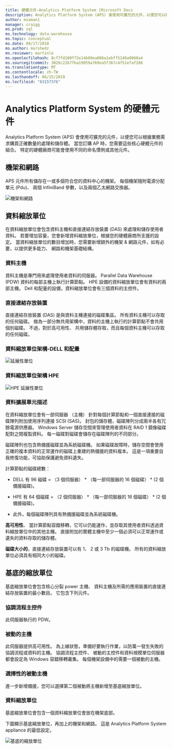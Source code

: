 ```yaml
---
title: 硬體元件-Analytics Platform System |Microsoft Docs
description: Analytics Platform System (APS) 會使用可擴充的元件，以便您可以根據業務需求購買正確數量的處理和儲存體。 當您訂購 AP 時，您需要這些核心硬體元件的組合。
author: mzaman1
manager: craigg
ms.prod: sql
ms.technology: data-warehouse
ms.topic: conceptual
ms.date: 04/17/2018
ms.author: murshedz
ms.reviewer: martinle
ms.openlocfilehash: 8cf7fd100f72e14b09ea086a1ebff5140a9068a4
ms.sourcegitcommit: 3026c22b7fba19059a769ea5f367c4f51efaf286
ms.translationtype: MT
ms.contentlocale: zh-TW
ms.lasthandoff: 06/15/2019
ms.locfileid: "63157376"
---
```

# <a name="hardware-components-for-analytics-platform-system"></a>Analytics Platform System 的硬體元件

Analytics Platform System (APS) 會使用可擴充的元件，以便您可以根據業務需求購買正確數量的處理和儲存體。 當您訂購 AP 時，您需要這些核心硬體元件的組合。 特定的硬體廠商可能會使用不同的命名慣例或其他元件。  
 
  
## <a name="rackandnetwork"></a>機架和網路 
 
APS 元件所有儲存在一或多個符合您的資料中心的機架。 每個機架隨附電源分配單元 (Pdu)、 兩個 InfiniBand 參數，以及兩個乙太網路交換器。  
  
![機架和網路](media/rack-and-network.png "APS 機架和網路")  
  
## <a name="datascaleunit"></a>資料縮放單位
 
在資料縮放單位會包含資料主機和直接連結存放裝置 (DAS) 來處理和儲存使用者資料。 若要增加容量，您會新增資料縮放單位，根據您的硬體廠商所支援的設定。 當資料縮放單位的數目增加時，您需要新增額外的機架 & 網路元件，如有必要，以提供更多能力、 網路和機架基礎結構。  
  
### <a name="data-host"></a>資料主機  

資料主機是專門用來處理使用者資料的伺服器。 Parallel Data Warehouse (PDW) 資料的每部主機上執行計算節點。 HPE 設備的資料縮放單位會有資料的兩部主機。 Dell 和配量的設備，資料縮放單位會有三個資料的主控件。  
  
### <a name="direct-attached-storage"></a>直接連結存放裝置
 
直接連結存放裝置 (DAS) 是與資料主機連接的磁碟集區。 所有資料主機可以存取的任何磁碟。 做為一部分無共用架構中，資料的主機上執行的計算節點不會共用個別磁碟。 不過，對於高可用性、 共用儲存體存取，而且每個資料主機可以存取的任何磁碟。  
  
### <a name="data-scale-unit-architecture---dell-and-quanta"></a>資料縮放單位架構-DELL 和配量
  
![延展性單位](media/scalability-unit-dell.png "Dell 延展性單位")  
  
### <a name="data-scale-unit-architecture---hpe"></a>資料縮放單位架構 HPE 
 
![HPE 延展性單位](media/scalability-unit-hpe.png "HPE 延展性單位")  
  
### <a name="data-scale-unit-description"></a>資料擴展單元描述

在資料縮放單位會有一部伺服器 （主機） 針對每個計算節點和一個直接連接的磁碟陣列附加使用序列連接 SCSI (SAS)。 封包的儲存體，磁碟陣列分成兩半各有冗餘電源供應器。 Windows Server 儲存空間來管理使用者資料在 RAID 1 鏡像磁碟配對之間複製資料。 每一磁碟對磁碟會儲存在磁碟陣列的不同部分。  
  
磁碟陣列也包含熱備援磁碟並為系統磁碟機。 如果磁碟故障時，儲存空間會使用正確的複本資料的正常運作的磁碟上重建的熱備援的資料複本。 這是一項重要自我修復功能，可協助保護避免資料遺失。  
  
計算節點的磁碟總數：  
  
-   DELL 有 96 磁碟 = （3 個伺服器） * （每一部伺服器的 16 個磁碟） \* (2 個備援磁碟)。  
  
-   HPE 有 64 個磁碟 = （2 個伺服器） * （每一部伺服器的 16 個磁碟） \* (2 個備援磁碟)。  
  
-   此外，每個磁碟陣列具有熱備援磁碟並為系統磁碟機。  
  
**高可用性**、 當計算節點容錯移轉，它可以仍能運作，並存取其使用者資料透過資料縮放單位中的其他主機。 直接附加的實體主機中至少一個必須可以正常運作或遺失的資料存取的儲存體。  
  
**磁碟大小的**，直接連結存放裝置可以有 1、 2 或 3 Tb 的磁碟機。 所有的資料縮放單位必須具有相同大小的磁碟。  
  
## <a name="basescaleunit"></a>基底的縮放單位 
 
基底縮放單位會包含核心分裂 power 主機、 資料主機及所需的應用裝置的直接連結存放裝置的最小數目。 它包含下列元件。 
  
### <a name="orchestration-host"></a>協調流程主控件  
此伺服器執行的 PDW。
  
### <a name="passive-host"></a>被動的主機  
此伺服器提供高可用性。 為上線狀態，準備好要執行作業，以防萬一發生失敗的協調流程或資料的主機。 協調流程主控件、 被動的主控件和資料規模單位伺服器都會設定為 Windows 容錯移轉叢集。 每個機架設備中的需要一個被動的主機。  
  
### <a name="optional-passive-host"></a>選擇性的被動主機  
進一步新增備援，您可以選擇第二個被動將主機新增至基底縮放單位。  
  
### <a name="data-scale-unit"></a>資料縮放單位  
基底縮放單位會包含一個資料縮放單位會放在機架底部。  
  
下圖顯示基底縮放單位，再加上的機架和網路。 這是 Analytics Platform System appliance 的最低設定。  
  
![基底的縮放單位](media/base-scale-unit.png "基底縮放單位")  
 
